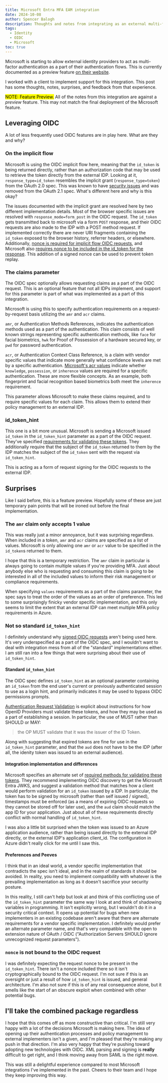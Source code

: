```yaml
---
title: Microsoft Entra MFA EAM integration
date: 2024-10-08
author: Spencer Balogh
description: Thoughts and notes from integrating as an external multi-factor authentication method against Microsoft Entra.
tags:
  - Identity
  - OIDC
  - Microsoft
toc: true
---
```


Microsoft is starting to allow external identity providers to act as multi-factor authentication as a part of their authentication flows. This is currently documented as a preview feature [on their website](https://learn.microsoft.com/en-us/entra/identity/authentication/concept-authentication-external-method-provider).

I worked with a client to implement support for this integration. This post has some thoughts, notes, surprises, and feedback from that experience.

<!--more-->

<mark>NOTE: Feature Preview.</mark> All of the notes from this integration are against a *preview* feature. This may not match the final deployment of the Microsoft feature.

## Leveraging OIDC

A lot of less frequently used OIDC features are in play here. What are they and why?

### On the implicit flow

Microsoft is using the OIDC implicit flow here, meaning that the `id_token` is being returned directly, rather than an authorization code that may be used to retrieve the token directly from the external IDP. Looking at it, `response_type=id_token` resembles the implicit grant (`response_type=token`) from the OAuth 2.0 spec. This was known to have [security issues](https://datatracker.ietf.org/doc/html/draft-ietf-oauth-security-topics-29#name-implicit-grant) and was removed from the OAuth 2.1 spec. What's different here and why is this okay?

The issues documented with the implicit grant are resolved here by two different implementation details. Most of the browser specific issues are resolved with `response_mode=form_post` in the OIDC request. The `id_token` gets transmitted back to microsoft via a form `POST` response, and their OIDC requests are also made to the IDP with a POST method request. If implemented correctly there are never URI fragments containing the `id_token` exposed to the browser history, referrer headers, or elsewhere. Additionally, [nonce is required for implicit flow OIDC requests](https://openid.net/specs/openid-connect-core-1_0.html#ImplicitAuthRequest), and Microsoft also [requires nonce to be included in the id_token for the response](https://learn.microsoft.com/en-us/entra/identity/authentication/concept-authentication-external-method-provider#microsoft-entra-id-processing-of-the-provider-response). This addition of a signed nonce can be used to prevent token replay.

### The claims parameter

The OIDC spec optionally allows requesting claims as a part of the OIDC request. This is an optional feature that not all IDPs implement, and support for this parameter is part of what was implemented as a part of this integration.

Microsoft is using this to specify authentication requirements on a request-by-request basis utilizing the `amr` and `acr` claims.

`amr`, or Authentication Methods References, indicates the authentication methods used as a part of the authentication. This claim consists of well known strings representing specific authentication methods, like `face` for facial biometrics, `hwk` for Proof of Possession of a hardware secured key, or `pwd` for password authentication.

`acr`, or Authentication Context Class Reference, is a claim with vendor specific values that indicate more generally what confidence levels are met by a specific authentication. [Microsoft's acr values](https://learn.microsoft.com/en-us/entra/identity/authentication/concept-authentication-external-method-provider#supported-acr-claims) indicate whether `knowledge`, `possession`, or `inherence` values are required for a specific authentication. These are more flexible concepts. As an example, both fingerprint and facial recognition based biometrics both meet the `inherence` requirement.

This parameter allows Microsoft to make these claims required, and to require specific values for each claim. This allows them to extend their policy management to an external IDP.

### id_token_hint

This one is a bit more unusual. Microsoft is sending a Microsoft issued `id_token` in the `id_token_hint` parameter as a part of the OIDC request. They've specified [requirements for validating these tokens](https://learn.microsoft.com/en-us/entra/identity/authentication/concept-authentication-external-method-provider#validating-tokens-issued-by-microsoft-entra-id). They additionally require that the subject of the `id_token` returned to them by the IDP matches the subject of the `id_token` sent with the request via `id_token_hint`.

This is acting as a form of request signing for the OIDC requests to the external IDP.

## Surprises

Like I said before, this is a feature preview. Hopefully some of these are just temporary pain points that will be ironed out before the final implementation.

### The `amr` claim only accepts 1 value

This was really just a minor annoyance, but it was surprising regardless.  When included in a token, `amr` and `acr` claims are specified as a list of values.  Microsoft is only allowing one `amr` or `acr` value to be specified in the `id_token`s returned to them.

I hope that this is a temporary restriction. The `amr` claim in particular is always going to contain multiple values if you're providing MFA. Just about anybody else who is requesting and consuming this claim is going to be interested in all of the included values to inform their risk management or compliance requirements.

When specifying `values` requirements as a part of the claims parameter, the spec says to treat the order of the values as an order of preference. This led to some surprisingly finicky vendor specific implementation, and this only seems to limit the extent that an external IDP can meet multiple MFA policy requirements in Azure.

### Not so standard `id_token_hint`

I definitely understand why [signed OIDC requests](https://openid.net/specs/openid-connect-core-1_0.html#SignedRequestObject) aren't being used here.  It's very underspecified as a part of the OIDC spec, and I wouldn't want to deal with integration mess from all of the "standard" implementations either. I am still ran into a few things that were surprising about their use of `id_token_hint`.

#### Standard `id_token_hint`

The OIDC spec defines `id_token_hint` as an optional parameter containing an `id_token` from the end user's current or previously authenticated session to use as a login hint, and primarily indicates it may be used to bypass OIDC permissions prompts.

[Authentication Request Validation](https://openid.net/specs/openid-connect-core-1_0.html#AuthRequestValidation) is explicit about instructions for how OpenID Providers must validate these tokens, and how they may be used as a part of establishing a session. In particular, the use of MUST rather than SHOULD or MAY:

> the OP MUST validate that it was the issuer of the ID Token.

Along with suggesting that expired tokens are fine for use in the `id_token_hint` parameter, and that the `aud` does not have to be the IDP (after all, the idenity token was issued to an external audience).

#### Integration implementation and differences

Microsoft specifies an alternate set of [required methods for validating these tokens](https://learn.microsoft.com/en-us/entra/identity/authentication/concept-authentication-external-method-provider#validating-tokens-issued-by-microsoft-entra-id). They recommend implementing OIDC discovery to get the Microsoft Entra JWKS, and suggest a validation method that matches how a client would perform validation for an `id_token` issued by a IDP.  In particular, the token has to be signed by microsoft (rather than self issued / signed), timestamps must be enforced (as a means of expiring OIDC requests so they cannot be stored off for later use), and the `aud` claim should match the app ID for your application. Just about all of these requirements directly conflict with normal handling of `id_token_hint`.

I was also a little bit surprised when the token was issued to an Azure application audience, rather than being issued directly to the external IDP directly, or the external IDP's application client_id. The configuration in Azure didn't really click for me until I saw this. 

#### Preferences and Peeves

I think that in an ideal world, a vendor specific implementation that contradicts the spec isn't ideal, and in the realm of standards it should be avoided. In reality, you need to implement compatibility with whatever is the prevailing implementation as long as it doesn't sacrifice your security posture.

In this reality, I still can't help but look at and think of this conflicting use of the `id_token_hint` parameter the same way I look at and think of shadowing variables in programming. It isn't explicitly wrong, but I wouldn't do it in a security critical context. It opens up potential for bugs when new implementers in an existing codebase aren't aware that there are alternate requirements for a vendor specific implementation. I definitely would prefer an alternate parameter name, and that's very compatible with the open to extension nature of OAuth / OIDC ("Authorization Servers SHOULD ignore unrecognized request parameters").

### `nonce` is not bound to the OIDC request

I was definitely expecting the request nonce to be present in the `id_token_hint`. There isn't a nonce included there so it isn't cryptographically bound to the OIDC request.  I'm not sure if this is an oversight or just a result of how `id_token_hint` is issued, and general architecture.  I'm also not sure if this is of any real consequence alone, but it smells like the start of an obscure exploit when combined with other potential bugs.

## I'll take the combined package regardless

I hope that this comes off as more constructive than critical. I'm still very happy with a lot of the decisions Microsoft is making here. The idea of opening up their authentication processes and policy management to external implementers isn't a given, and I'm pleased that they're making any push in that direction. I'm also very happy that they're pushing toward adopting new technologies with OIDC. XML parsing and signing is **really** difficult to get right, and I think moving away from SAML is the right move.

This was still a delightful experience compared to most Microsoft integrations I've implemented in the past. Cheers to their team and I hope they keep improving this way.
